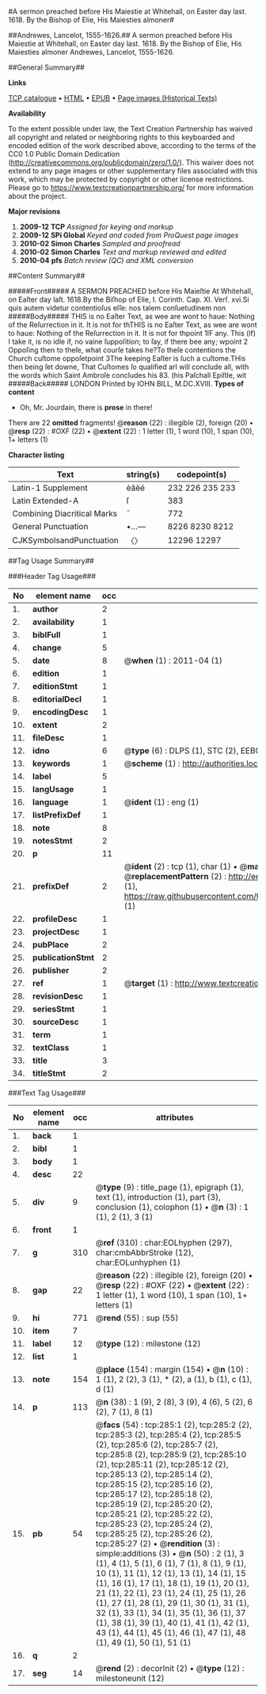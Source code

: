 #A sermon preached before His Maiestie at Whitehall, on Easter day last. 1618. By the Bishop of Elie, His Maiesties almoner#

##Andrewes, Lancelot, 1555-1626.##
A sermon preached before His Maiestie at Whitehall, on Easter day last. 1618. By the Bishop of Elie, His Maiesties almoner
Andrewes, Lancelot, 1555-1626.

##General Summary##

**Links**

[TCP catalogue](http://www.ota.ox.ac.uk/tcp/)  • 
[HTML](http://tei.it.ox.ac.uk/tcp/Texts-HTML/free/A19/A19801.html)  • 
[EPUB](http://tei.it.ox.ac.uk/tcp/Texts-EPUB/free/A19/A19801.epub) • 
[Page images (Historical Texts)](https://historicaltexts.jisc.ac.uk/eebo-99836042e)

**Availability**

To the extent possible under law, the Text Creation Partnership has waived all copyright and related or neighboring rights to this keyboarded and encoded edition of the work described above, according to the terms of the CC0 1.0 Public Domain Dedication (http://creativecommons.org/publicdomain/zero/1.0/). This waiver does not extend to any page images or other supplementary files associated with this work, which may be protected by copyright or other license restrictions. Please go to https://www.textcreationpartnership.org/ for more information about the project.

**Major revisions**

1. __2009-12__ __TCP__ *Assigned for keying and markup*
1. __2009-12__ __SPi Global__ *Keyed and coded from ProQuest page images*
1. __2010-02__ __Simon Charles__ *Sampled and proofread*
1. __2010-02__ __Simon Charles__ *Text and markup reviewed and edited*
1. __2010-04__ __pfs__ *Batch review (QC) and XML conversion*

##Content Summary##

#####Front#####
A SERMON PREACHED before His Maieſtie At Whitehall, on Eaſter
day laſt. 1618.By the Biſhop of Elie, I. Corinth. Cap. XI. Verſ.
xvi.Si quis autem videtur contentioſus eſſe: nos talem
conſuetudinem non 
#####Body#####
THIS is no Eaſter Text, as wee are wont to haue: Nothing of
the Reſurrection in it. It is not for thTHIS is no Eaſter Text, as wee are wont to haue: Nothing of
the Reſurrection in it. It is not for thpoint 1IF any. This
(if) I take it, is no idle if, no vaine ſuppoſition; to
ſay, if there bee any; wpoint 2 Oppoſing then to theſe, what
courſe takes he?To theſe contentions the Church
cuſtome oppoſetpoint 3The keeping
Eaſter is ſuch a cuſtome.THis then being ſet downe,
That Cuſtomes ſo qualified arI will conclude all, with the words which Saint
Ambroſe concludes his 83. (his Paſchall Epiſtle, wit
#####Back#####
LONDON Printed by IOHN BILL, M.DC.XVIII.
**Types of content**

  * Oh, Mr. Jourdain, there is **prose** in there!

There are 22 **omitted** fragments! 
 @__reason__ (22) : illegible (2), foreign (20)  •  @__resp__ (22) : #OXF (22)  •  @__extent__ (22) : 1 letter (1), 1 word (10), 1 span (10), 1+ letters (1)

**Character listing**


|Text|string(s)|codepoint(s)|
|---|---|---|
|Latin-1 Supplement|èâëé|232 226 235 233|
|Latin Extended-A|ſ|383|
|Combining             Diacritical Marks|̄|772|
|General Punctuation|•…—|8226 8230 8212|
|CJKSymbolsandPunctuation|〈〉|12296 12297|

##Tag Usage Summary##

###Header Tag Usage###

|No|element name|occ|attributes|
|---|---|---|---|
|1.|__author__|2||
|2.|__availability__|1||
|3.|__biblFull__|1||
|4.|__change__|5||
|5.|__date__|8| @__when__ (1) : 2011-04 (1)|
|6.|__edition__|1||
|7.|__editionStmt__|1||
|8.|__editorialDecl__|1||
|9.|__encodingDesc__|1||
|10.|__extent__|2||
|11.|__fileDesc__|1||
|12.|__idno__|6| @__type__ (6) : DLPS (1), STC (2), EEBO-CITATION (1), PROQUEST (1), VID (1)|
|13.|__keywords__|1| @__scheme__ (1) : http://authorities.loc.gov/ (1)|
|14.|__label__|5||
|15.|__langUsage__|1||
|16.|__language__|1| @__ident__ (1) : eng (1)|
|17.|__listPrefixDef__|1||
|18.|__note__|8||
|19.|__notesStmt__|2||
|20.|__p__|11||
|21.|__prefixDef__|2| @__ident__ (2) : tcp (1), char (1)  •  @__matchPattern__ (2) : ([0-9\-]+):([0-9IVX]+) (1), (.+) (1)  •  @__replacementPattern__ (2) : http://eebo.chadwyck.com/downloadtiff?vid=$1&page=$2 (1), https://raw.githubusercontent.com/textcreationpartnership/Texts/master/tcpchars.xml#$1 (1)|
|22.|__profileDesc__|1||
|23.|__projectDesc__|1||
|24.|__pubPlace__|2||
|25.|__publicationStmt__|2||
|26.|__publisher__|2||
|27.|__ref__|1| @__target__ (1) : http://www.textcreationpartnership.org/docs/. (1)|
|28.|__revisionDesc__|1||
|29.|__seriesStmt__|1||
|30.|__sourceDesc__|1||
|31.|__term__|1||
|32.|__textClass__|1||
|33.|__title__|3||
|34.|__titleStmt__|2||


###Text Tag Usage###

|No|element name|occ|attributes|
|---|---|---|---|
|1.|__back__|1||
|2.|__bibl__|1||
|3.|__body__|1||
|4.|__desc__|22||
|5.|__div__|9| @__type__ (9) : title_page (1), epigraph (1), text (1), introduction (1), part (3), conclusion (1), colophon (1)  •  @__n__ (3) : 1 (1), 2 (1), 3 (1)|
|6.|__front__|1||
|7.|__g__|310| @__ref__ (310) : char:EOLhyphen (297), char:cmbAbbrStroke (12), char:EOLunhyphen (1)|
|8.|__gap__|22| @__reason__ (22) : illegible (2), foreign (20)  •  @__resp__ (22) : #OXF (22)  •  @__extent__ (22) : 1 letter (1), 1 word (10), 1 span (10), 1+ letters (1)|
|9.|__hi__|771| @__rend__ (55) : sup (55)|
|10.|__item__|7||
|11.|__label__|12| @__type__ (12) : milestone (12)|
|12.|__list__|1||
|13.|__note__|154| @__place__ (154) : margin (154)  •  @__n__ (10) : 1 (1), 2 (2), 3 (1), * (2), a (1), b (1), c (1), d (1)|
|14.|__p__|113| @__n__ (38) : 1 (9), 2 (8), 3 (9), 4 (6), 5 (2), 6 (2), 7 (1), 8 (1)|
|15.|__pb__|54| @__facs__ (54) : tcp:285:1 (2), tcp:285:2 (2), tcp:285:3 (2), tcp:285:4 (2), tcp:285:5 (2), tcp:285:6 (2), tcp:285:7 (2), tcp:285:8 (2), tcp:285:9 (2), tcp:285:10 (2), tcp:285:11 (2), tcp:285:12 (2), tcp:285:13 (2), tcp:285:14 (2), tcp:285:15 (2), tcp:285:16 (2), tcp:285:17 (2), tcp:285:18 (2), tcp:285:19 (2), tcp:285:20 (2), tcp:285:21 (2), tcp:285:22 (2), tcp:285:23 (2), tcp:285:24 (2), tcp:285:25 (2), tcp:285:26 (2), tcp:285:27 (2)  •  @__rendition__ (3) : simple:additions (3)  •  @__n__ (50) : 2 (1), 3 (1), 4 (1), 5 (1), 6 (1), 7 (1), 8 (1), 9 (1), 10 (1), 11 (1), 12 (1), 13 (1), 14 (1), 15 (1), 16 (1), 17 (1), 18 (1), 19 (1), 20 (1), 21 (1), 22 (1), 23 (1), 24 (1), 25 (1), 26 (1), 27 (1), 28 (1), 29 (1), 30 (1), 31 (1), 32 (1), 33 (1), 34 (1), 35 (1), 36 (1), 37 (1), 38 (1), 39 (1), 40 (1), 41 (1), 42 (1), 43 (1), 44 (1), 45 (1), 46 (1), 47 (1), 48 (1), 49 (1), 50 (1), 51 (1)|
|16.|__q__|2||
|17.|__seg__|14| @__rend__ (2) : decorInit (2)  •  @__type__ (12) : milestoneunit (12)|

